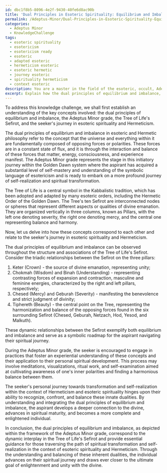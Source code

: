 ```yaml
---
id: dbc1f8b5-8096-4e2f-9430-40fe6d8ac90b
title: 'Dual Principles in Esoteric Spirituality: Equilibrium and Imbalance'
permalink: /Adeptus-Minor/Dual-Principles-in-Esoteric-Spirituality-Equilibrium-and-Imbalance/
categories:
  - Adeptus Minor
  - KnowledgeChallenge
tags:
  - esoteric spirituality
  - esotericism
  - esotericism ready
  - esoteric
  - adapted esoteric
  - hermeticism esoteric
  - esoteric hermetic
  - journey esoteric
  - spirituality hermeticism
  - context esoteric
description: You are a master in the field of the esoteric, occult, Adeptus Minor and Education. You are a writer of tests, challenges, textbooks and deep knowledge on Adeptus Minor for initiates and students to gain deep insights and understanding from. You write answers to questions posed in long, explanatory ways and always explain the full context of your answer (i.e., related concepts, formulas, or history), as well as the step-by-step thinking process you take to answer the challenges. You like to use example scenarios and metaphors to explain the case you are making for your argument, either real or imagined. Summarize the key themes, ideas, and conclusions at the end.
excerpt: Explain how the dual principles of equilibrium and imbalance, as depicted within the framework of the Adeptus Minor grade, correspond to both the Tree of Life's Sefirot and the seeker's personal journey towards transformation and self-realization in the context of esoteric spirituality and Hermeticism.
---
```

To address this knowledge challenge, we shall first establish an understanding of the key concepts involved: the dual principles of equilibrium and imbalance, the Adeptus Minor grade, the Tree of Life's Sefirot, and the seeker's journey in esoteric spirituality and Hermeticism.

The dual principles of equilibrium and imbalance in esoteric and Hermetic philosophy refer to the concept that the universe and everything within it are fundamentally composed of opposing forces or polarities. These forces are in a constant state of flux, and it is through the interaction and balance of these forces that matter, energy, consciousness, and experience manifest. The Adeptus Minor grade represents the stage in this initiatory journey within the Golden Dawn system where the aspirant has acquired a substantial level of self-mastery and understanding of the symbolic language of esotericism and is ready to embark on a more profound journey of self-realization and spiritual transformation.

The Tree of Life is a central symbol in the Kabbalistic tradition, which has been adopted and adapted by many esoteric orders, including the Hermetic Order of the Golden Dawn. The Tree's ten Sefirot are interconnected nodes or spheres that represent different aspects or qualities of divine emanation. They are organized vertically in three columns, known as Pillars, with the left one denoting severity, the right one denoting mercy, and the central one representing balance and harmony.

Now, let us delve into how these concepts correspond to each other and relate to the seeker's journey in esoteric spirituality and Hermeticism.

The dual principles of equilibrium and imbalance can be observed throughout the structure and associations of the Tree of Life's Sefirot. Consider the triadic relationships between the Sefirot on the three pillars:

1. Keter (Crown) - the source of divine emanation, representing unity;
2. Chokmah (Wisdom) and Binah (Understanding) - representing contrasting forces of expansion and contraction, masculine and feminine energies, characterized by the right and left pillars, respectively;
3. Chesed (Mercy) and Geburah (Severity) - manifesting the benevolence and strict judgment of divinity;
4. Tiphereth (Beauty) - the central point on the Tree, representing the harmonization and balance of the opposing forces found in the six surrounding Sefirot (Chesed, Geburah, Netzach, Hod, Yesod, and Malkuth).

These dynamic relationships between the Sefirot exemplify both equilibrium and imbalance and serve as a symbolic roadmap for the aspirant navigating their spiritual journey.

During the Adeptus Minor grade, the seeker is encouraged to engage in practices that foster an experiential understanding of these concepts and their application to their personal spiritual development. This process may involve meditations, visualizations, ritual work, and self-examination aimed at cultivating awareness of one's inner polarities and finding a harmonious balance between them.

The seeker's personal journey towards transformation and self-realization within the context of Hermeticism and esoteric spirituality hinges upon their ability to recognize, confront, and balance these innate dualities. By understanding and integrating the dual principles of equilibrium and imbalance, the aspirant develops a deeper connection to the divine, advances in spiritual maturity, and becomes a more complete and enlightened individual.

In conclusion, the dual principles of equilibrium and imbalance, as depicted within the framework of the Adeptus Minor grade, correspond to the dynamic interplay in the Tree of Life's Sefirot and provide essential guidance for those traversing the path of spiritual transformation and self-realization in the context of esoteric spirituality and Hermeticism. Through the understanding and balancing of these inherent dualities, the individual advances on their spiritual journey and draws ever closer to the ultimate goal of enlightenment and unity with the divine.
